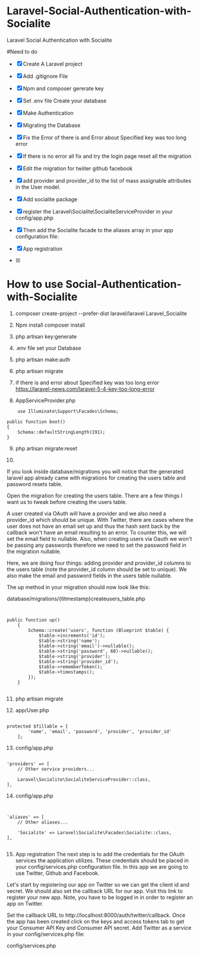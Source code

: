# Laravel-Social-Authentication-with-Socialite
Laravel Social Authentication with Socialite


#Need to do 
- [x]  Create A Laravel project 
- [x]  Add .gitignore File 
- [x]  Npm and composer gererate key 
- [X]  Set .env file Create your database 
- [X]  Make Authentication 
- [X]  Migrating the Database 
- [X]  Fix the Error of there is and Error about Specified key was too long error
- [X]  If there is no error all fix and try the login page reset all the migration 
- [X] Edit the migration for twiiter github facebook 
- [X] add provider and provider_id to the list of mass assignable attributes in the User model.


- [X] Add socialite package 
- [X]  register the Laravel\Socialite\SocialiteServiceProvider in your config/app.php
- [X] Then add the Socialite facade to the aliases array in your app configuration file:
- [X] App registration
- [X] 






# How to use Social-Authentication-with-Socialite
1. composer create-project --prefer-dist laravel/laravel Laravel_Socialite
2. Npm install composer install 
3. php artisan key:generate
4. .env file set your Database
5. php artisan make:auth
6. php artisan migrate 
7. if there is and error about Specified key was too long error 
    https://laravel-news.com/laravel-5-4-key-too-long-error

8. AppServiceProvider.php

```
    use Illuminate\Support\Facades\Schema;

public function boot()
{
    Schema::defaultStringLength(191);
}

```
9. php artisan migrate:reset 

10.  
 
 If you look inside database/migrations you will notice that the generated laravel app already came with migrations for creating the users table and password resets table.

Open the migration for creating the users table. There are a few things I want us to tweak before creating the users table.

A user created via OAuth will have a provider and we also need a provider_id which should be unique. With Twitter, there are cases where the user does not have an email set up and thus the hash sent back by the callback won't have an email resulting to an error. To counter this, we will set the email field to nullable. Also, when creating users via Oauth we won't be passing any passwords therefore we need to set the password field in the migration nullable.

Here, we are doing four things: adding provider and provider_id columns to the users table (note the provider_id column should be set to unique). We also make the email and password fields in the users table nullable.

The up method in your migration should now look like this:

database/migrations/{titmestamp}createusers_table.php

```


public function up()
    {
        Schema::create('users', function (Blueprint $table) {
            $table->increments('id');
            $table->string('name');
            $table->string('email')->nullable();
            $table->string('password', 60)->nullable();
            $table->string('provider');
            $table->string('provider_id');
            $table->rememberToken();
            $table->timestamps();
        });
    }


```


11. php artisan migrate 

12. app/User.php

```

protected $fillable = [
        'name', 'email', 'password', 'provider', 'provider_id'
    ];

```

13. config/app.php
```

'providers' => [
    // Other service providers...

    Laravel\Socialite\SocialiteServiceProvider::class,
],

```

14. config/app.php


```


'aliases' => [
    // Other aliases...

    'Socialite' => Laravel\Socialite\Facades\Socialite::class,
],


```


15. App registration
The next step is to add the credentials for the OAuth services the application utilizes. These credentials should be placed in your config/services.php configuration file. In this app we are going to use Twitter, Github and Facebook.

Let's start by registering our app on Twitter so we can get the client id and secret. We should also set the callback URL for our app. Visit this link to register your new app. Note, you have to be logged in in order to register an app on Twitter.

Set the callback URL to http://localhost:8000/auth/twitter/callback. Once the app has been created click on the keys and access tokens tab to get your Consumer API Key and Consumer API secret. Add Twitter as a service in your config/services.php file:

config/services.php











